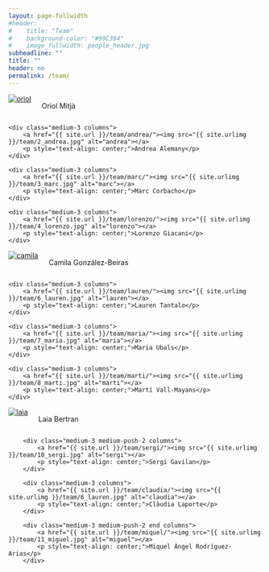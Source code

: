 ```yaml
---
layout: page-fullwidth
#header:
#    title: "Team"
#    background-color: "#99C394"
#    image_fullwidth: people_header.jpg
subheadline: ""
title: ""
header: no
permalink: /team/
---
```


<div class="row t30">
	<div class="medium-3 columns">
		<a href="{{ site.url }}/team/oriol/"><img src="{{ site.urlimg }}/team/1_oriol.jpg" alt="oriol"></a>
		<p style="text-align: center;">Oriol Mitjà</p>
	</div>

	<div class="medium-3 columns">
		<a href="{{ site.url }}/team/andrea/"><img src="{{ site.urlimg }}/team/2_andrea.jpg" alt="andrea"></a>
		<p style="text-align: center;">Andrea Alemany</p>
	</div>

	<div class="medium-3 columns">
		<a href="{{ site.url }}/team/marc/"><img src="{{ site.urlimg }}/team/3_marc.jpg" alt="marc"></a>
		<p style="text-align: center;">Marc Corbacho</p>
	</div>

	<div class="medium-3 columns">
		<a href="{{ site.url }}/team/lorenzo/"><img src="{{ site.urlimg }}/team/4_lorenzo.jpg" alt="lorenzo"></a>
		<p style="text-align: center;">Lorenzo Giacani</p>
	</div>
</div>

<div class="row t30">
	<div class="medium-3 columns">
		<a href="{{ site.url }}/team/camila/"><img src="{{ site.urlimg }}/team/5_camila.jpg" alt="camila"></a>
		<p style="text-align: center;">Camila González-Beiras</p>
	</div>

	<div class="medium-3 columns">
		<a href="{{ site.url }}/team/lauren/"><img src="{{ site.urlimg }}/team/6_lauren.jpg" alt="lauren"></a>
		<p style="text-align: center;">Lauren Tantalo</p>
	</div>

	<div class="medium-3 columns">
		<a href="{{ site.url }}/team/maria/"><img src="{{ site.urlimg }}/team/7_maria.jpg" alt="maria"></a>
		<p style="text-align: center;">Maria Ubals</p>
	</div>

	<div class="medium-3 columns">
		<a href="{{ site.url }}/team/marti/"><img src="{{ site.urlimg }}/team/8_marti.jpg" alt="marti"></a>
		<p style="text-align: center;">Martí Vall-Mayans</p>
	</div>
</div>

<div class="row t30">
		<div class="medium-3 medium-push-2 columns">
			<a href="{{ site.url }}/team/laia/"><img src="{{ site.urlimg }}/team/9_laia.jpg" alt="laia"></a>
			<p style="text-align: center;">Laia Bertran</p>
		</div>

		<div class="medium-3 medium-push-2 columns">
			<a href="{{ site.url }}/team/sergi/"><img src="{{ site.urlimg }}/team/10_sergi.jpg" alt="sergi"></a>
			<p style="text-align: center;">Sergi Gavilan</p>
		</div>

		<div class="medium-3 columns">
			<a href="{{ site.url }}/team/claudia/"><img src="{{ site.urlimg }}/team/6_lauren.jpg" alt="claudia"></a>
			<p style="text-align: center;">Clàudia Laporte</p>
		</div>

		<div class="medium-3 medium-push-2 end columns">
			<a href="{{ site.url }}/team/miquel/"><img src="{{ site.urlimg }}/team/11_miguel.jpg" alt="miguel"></a>
			<p style="text-align: center;">Miquel Àngel Rodríguez-Arias</p>
		</div>
</div>
</div>
